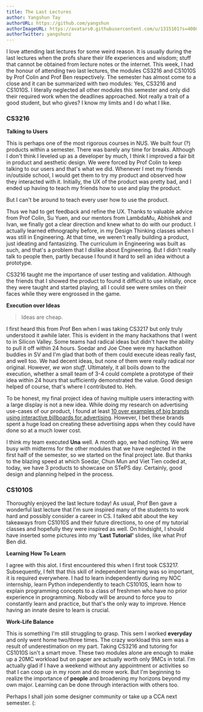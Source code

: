```yaml
---
title: The Last Lectures
author: Yangshun Tay
authorURL: https://github.com/yangshun
authorImageURL: https://avatars0.githubusercontent.com/u/1315101?s=400&v=4
authorTwitter: yangshunz
---
```


I love attending last lectures for some weird reason. It is usually during the last lectures when the profs share their life experiences and wisdom; stuff that cannot be obtained from lecture notes or the internet. <!--truncate-->This week, I had the honour of attending two last lectures, the modules CS3216 and CS1010S by Prof Colin and Prof Ben respectively. The semester has almost come to a close and it can be summarized with two modules: Yes, CS3216 and CS1010S. I literally neglected all other modules this semester and only did their required work when the deadlines approached. Not really a trait of a good student, but who gives? I know my limits and I do what I like.

### CS3216

**Talking to Users**

This is perhaps one of the most rigorous courses in NUS. We built four (?) products within a semester. There was barely any time for breaks. Although I don't think I leveled up as a developer by much, I think I improved a fair bit in product and aesthetic design. We were forced by Prof Colin to keep talking to our users and that's what we did. Whenever I met my friends in/outside school, I would get them to try my product and observed how they interacted with it. Initially, the UX of the product was pretty bad, and I ended up having to teach my friends how to use and play the product.

But I can't be around to teach every user how to use the product.

Thus we had to get feedback and refine the UX. Thanks to valuable advice from Prof Colin, Su Yuen, and our mentors from LambdaMu, Abhishek and Ivan, we finally got a clear direction and knew what to do with our product. I actually learned ethnography before, in my Design Thinking classes when I was still in Engineering. At that time, we weren't really building a product, just ideating and fantasizing. The curriculum in Engineering was built as such, and that's a problem that I dislike about Engineering. But I didn't really talk to people then, partly because I found it hard to sell an idea without a prototype.

CS3216 taught me the importance of user testing and validation. Although the friends that I showed the product to found it difficult to use initially, once they were taught and started playing, all I could see were smiles on their faces while they were engrossed in the game.

**Execution over Ideas**

> Ideas are cheap.

I first heard this from Prof Ben when I was taking CS3217 but only truly understood it awhile later. This is evident in the many hackathons that I went to in Silicon Valley. Some teams had radical ideas but didn't have the ability to pull it off within 24 hours. Soedar and Joe Chee were my hackathon buddies in SV and I'm glad that both of them could execute ideas really fast, and well too. We had decent ideas, but none of them were really radical nor original. However, _we won stuff_. Ultimately, it all boils down to the execution, whether a small team of 3-4 could complete a prototype of their idea within 24 hours that sufficiently demonstrated the value. Good design helped of course, that's where I contributed to. Heh.

To be honest, my final project idea of having multiple users interacting with a large display is not a new idea. While doing my research on advertising use-cases of our product, I found at least [10 over examples of big brands using interactive billboards for advertising](http://www.trendhunter.com/slideshow/interactive-advertising-campaigns). However, I bet these brands spent a huge load on creating these advertising apps when they could have done so at a much lower cost.

I think my team executed **Una** well. A month ago, we had nothing. We were busy with midterms for the other modules that we have neglected in the first half of the semester, so we started on the final project late. But thanks to the blazing speed at which Soedar, Chun Mun and Viet Tien coded at, today, we have 3 products to showcase on STePS day. Certainly, good design and planning helped in the process.

### CS1010S

Thoroughly enjoyed the last lecture today! As usual, Prof Ben gave a wonderful last lecture that I'm sure inspired many of the students to work hard and possibly consider a career in CS. I talked abit about the key takeaways from CS1010S and their future directions, to one of my tutorial classes and hopefully they were inspired as well. On hindsight, I should have inserted some pictures into my **'Last Tutorial'** slides, like what Prof Ben did.

**Learning How To Learn**

I agree with this alot. I first encountered this when I first took CS3217. Subsequently, I felt that this skill of independent learning was so important, it is required everywhere. I had to learn independently during my NOC internship, learn Python independently to teach CS1010S, learn how to explain programming concepts to a class of freshmen who have no prior experience in programming. Nobody will be around to force you to constantly learn and practice, but that's the only way to improve. Hence having an innate desire to learn is crucial.

**Work-Life Balance**

This is something I'm still struggling to grasp. This sem I worked **everyday** and only went home two/three times. The crazy workload this sem was a result of underestimation on my part. Taking CS3216 and tutoring for CS1010S isn't a smart move. These two modules alone are enough to make up a 20MC workload but on paper are actually worth only 9MCs in total. I'm actually glad if I have a weekend without any appointment or activities so that I can coop up in my room and do more work. But I'm beginning to realize the importance of **people** and broadening my horizons beyond my own major. Learning can be done through interaction with others too.

Perhaps I shall join some designer community or take up a CCA next semester. (:

